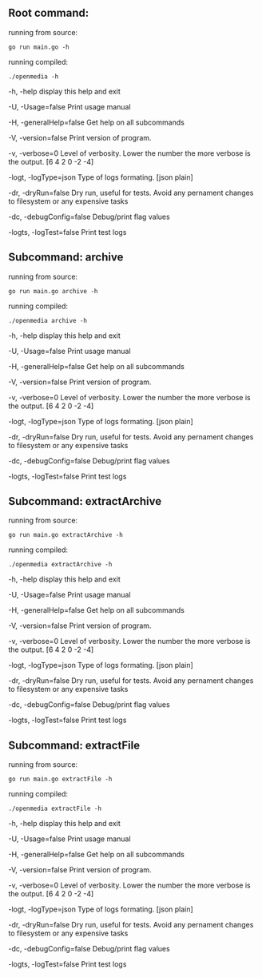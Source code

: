 ## Root command:
running from source:
```
go run main.go -h
```

running compiled:
```
./openmedia -h
```

-h, -help
	display this help and exit

-U, -Usage=false
	Print usage manual

-H, -generalHelp=false
	Get help on all subcommands

-V, -version=false
	Print version of program.

-v, -verbose=0
	Level of verbosity. Lower the number the more verbose is the output.
	[6 4 2 0 -2 -4]

-logt, -logType=json
	Type of logs formating.
	[json plain]

-dr, -dryRun=false
	Dry run, useful for tests. Avoid any pernament changes to filesystem or any expensive tasks

-dc, -debugConfig=false
	Debug/print flag values

-logts, -logTest=false
	Print test logs



## Subcommand: archive
running from source:
```
go run main.go archive -h
```

running compiled:
```
./openmedia archive -h
```

-h, -help
	display this help and exit

-U, -Usage=false
	Print usage manual

-H, -generalHelp=false
	Get help on all subcommands

-V, -version=false
	Print version of program.

-v, -verbose=0
	Level of verbosity. Lower the number the more verbose is the output.
	[6 4 2 0 -2 -4]

-logt, -logType=json
	Type of logs formating.
	[json plain]

-dr, -dryRun=false
	Dry run, useful for tests. Avoid any pernament changes to filesystem or any expensive tasks

-dc, -debugConfig=false
	Debug/print flag values

-logts, -logTest=false
	Print test logs



## Subcommand: extractArchive
running from source:
```
go run main.go extractArchive -h
```

running compiled:
```
./openmedia extractArchive -h
```

-h, -help
	display this help and exit

-U, -Usage=false
	Print usage manual

-H, -generalHelp=false
	Get help on all subcommands

-V, -version=false
	Print version of program.

-v, -verbose=0
	Level of verbosity. Lower the number the more verbose is the output.
	[6 4 2 0 -2 -4]

-logt, -logType=json
	Type of logs formating.
	[json plain]

-dr, -dryRun=false
	Dry run, useful for tests. Avoid any pernament changes to filesystem or any expensive tasks

-dc, -debugConfig=false
	Debug/print flag values

-logts, -logTest=false
	Print test logs



## Subcommand: extractFile
running from source:
```
go run main.go extractFile -h
```

running compiled:
```
./openmedia extractFile -h
```

-h, -help
	display this help and exit

-U, -Usage=false
	Print usage manual

-H, -generalHelp=false
	Get help on all subcommands

-V, -version=false
	Print version of program.

-v, -verbose=0
	Level of verbosity. Lower the number the more verbose is the output.
	[6 4 2 0 -2 -4]

-logt, -logType=json
	Type of logs formating.
	[json plain]

-dr, -dryRun=false
	Dry run, useful for tests. Avoid any pernament changes to filesystem or any expensive tasks

-dc, -debugConfig=false
	Debug/print flag values

-logts, -logTest=false
	Print test logs



